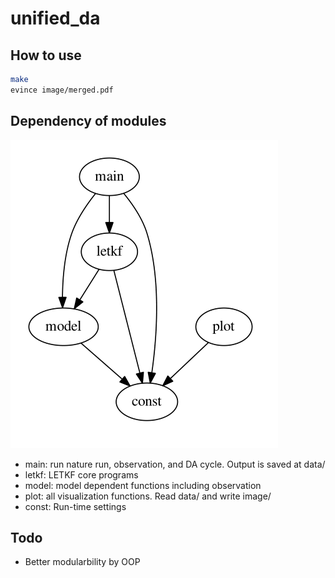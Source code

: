 # unified_da

## How to use
```bash
make
evince image/merged.pdf
```

## Dependency of modules
<img src="documentation/graph.png">

* main: run nature run, observation, and DA cycle. Output is saved at data/
* letkf: LETKF core programs
* model: model dependent functions including observation
* plot: all visualization functions. Read data/ and write image/
* const: Run-time settings

## Todo
* Better modularbility by OOP
